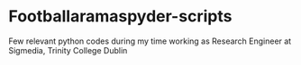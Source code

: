 # Footballaramaspyder-scripts
Few relevant python codes during my time working as Research Engineer at Sigmedia, Trinity College Dublin
